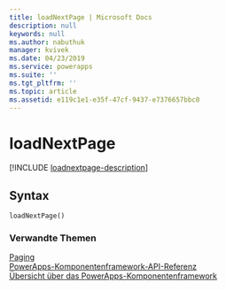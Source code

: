 ```yaml
---
title: loadNextPage | Microsoft Docs
description: null
keywords: null
ms.author: nabuthuk
manager: kvivek
ms.date: 04/23/2019
ms.service: powerapps
ms.suite: ''
ms.tgt_pltfrm: ''
ms.topic: article
ms.assetid: e119c1e1-e35f-47cf-9437-e7376657bbc0
---
```


# <a name="loadnextpage"></a>loadNextPage

[!INCLUDE [loadnextpage-description](includes/loadnextpage-description.md)]

## <a name="syntax"></a>Syntax

`loadNextPage()`

### <a name="related-topics"></a>Verwandte Themen

[Paging](../paging.md)<br/>
[PowerApps-Komponentenframework-API-Referenz](../../reference/index.md)<br/>
[Übersicht über das PowerApps-Komponentenframework](../../overview.md)